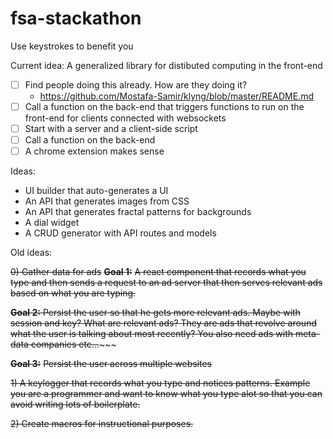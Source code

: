 # fsa-stackathon

Use keystrokes to benefit you

Current idea: A generalized library for distibuted computing in the front-end

- [ ] Find people doing this already. How are they doing it?
   - https://github.com/Mostafa-Samir/klyng/blob/master/README.md
- [ ] Call a function on the back-end that triggers functions to run on the front-end for clients connected with websockets
- [ ] Start with a server and a client-side script
- [ ] Call a function on the back-end
- [ ] A chrome extension makes sense

Ideas:

- UI builder that auto-generates a UI
- An API that generates images from CSS
- An API that generates fractal patterns for backgrounds
- A dial widget
- A CRUD generator with API routes and models

Old ideas:

~~0) Gather data for ads~~
~~**Goal 1:**~~
~~A react component that records what you type and then sends a request to an ad server
that then serves relevant ads based on what you are typing.~~

~~**Goal 2:**
Persist the user so that he gets more relevant ads. Maybe with session and key?
What are relevant ads? They are ads that revolve around what the user is talking about most recently? You also need ads with meta-data companies etc...~~~~~

~~**Goal 3:**~~
~~Persist the user across multiple websites~~

~~1) A keylogger that records what you type and notices patterns. Example you are a programmer and want to know what
you type alot so that you can avoid writing lots of boilerplate.~~

~~2) Create macros for instructional purposes.~~

